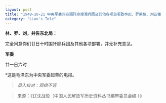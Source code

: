 ```yaml
---
layout: post
title: "1948-10-21 中央军委同意围歼廖耀湘兵团及其他各项部署致林彪、罗荣桓、刘亚楼等电"
category: "Liao's Tele"
---
```

**林、罗、刘，并告东北局：**

完全同意你们廿日十时围歼廖兵团及其他各项部署，并无补充意见。

**军委**

廿一日六时

*这是毛泽东为中央军委起草的电报。



> *录入校对：观棋不语*

> 来源：《辽沈战役（中国人民解放军历史资料丛书编审委员会编 ）》
